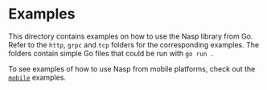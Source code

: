 # Examples

This directory contains examples on how to use the Nasp library from Go.
Refer to the `http`, `grpc` and `tcp` folders for the corresponding examples.
The folders contain simple Go files that could be run with `go run .`

To see examples of how to use Nasp from mobile platforms, check out the [`mobile`](../experimental/mobile) examples.

